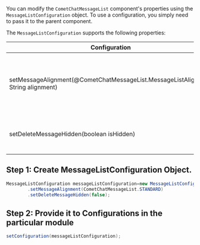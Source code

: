 You can modify the `CometChatMessageList` component's properties using the `MessageListConfiguration` object. To use a configuration, you simply need to pass it to the parent component.

The `MessageListConfiguration` supports the following properties:

| Configuration | Description | 
| ---- | ---- | 
| setMessageAlignment(@CometChatMessageList.MessageListAlignment String alignment) | Modify the Message Alignment in Message List. It can be either set to LEFT_ALIGNED or STANDARD. | 
| setDeleteMessageHidden(boolean isHidden) | Used to hide deleted Messages from MessageList. | 


## Step 1: Create MessageListConfiguration Object.

```java
MessageListConfiguration messageListConfiguration=new MessageListConfiguration()
        .setMessageAlignment(CometChatMessageList.STANDARD)
        .setDeleteMessageHidden(false);
```



## Step 2: Provide it to Configurations in the particular module

```java
setConfiguration(messageListConfiguration);
```

